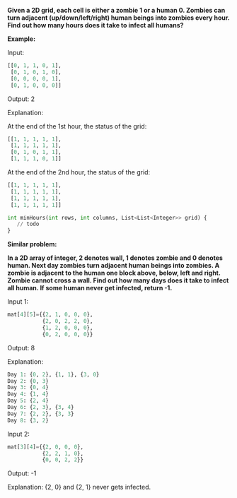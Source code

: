**Given a 2D grid, each cell is either a zombie 1 or a human 0. Zombies can turn adjacent (up/down/left/right) human beings into zombies every hour.
Find out how many hours does it take to infect all humans?**

**Example:**

Input:

```python
[[0, 1, 1, 0, 1],
 [0, 1, 0, 1, 0],
 [0, 0, 0, 0, 1],
 [0, 1, 0, 0, 0]]
```
Output: 2

Explanation:

At the end of the 1st hour, the status of the grid:
```python
[[1, 1, 1, 1, 1],
 [1, 1, 1, 1, 1],
 [0, 1, 0, 1, 1],
 [1, 1, 1, 0, 1]]
```

At the end of the 2nd hour, the status of the grid:
```python
[[1, 1, 1, 1, 1],
 [1, 1, 1, 1, 1],
 [1, 1, 1, 1, 1],
 [1, 1, 1, 1, 1]]
 ```
 
 ```python
 int minHours(int rows, int columns, List<List<Integer>> grid) {
	// todo
}
```

**Similar problem:**

**In a 2D array of integer, 2 denotes wall, 1 denotes zombie and 0 denotes human. Next day zombies turn adjacent human beings into zombies. A zombie is adjacent to the human one block above, below, left and right. Zombie cannot cross a wall.
Find out how many days does it take to infect all human. If some human never get infected, return -1.**

Input 1:
```python
mat[4][5]={{2, 1, 0, 0, 0},
           {2, 0, 2, 2, 0},
           {1, 2, 0, 0, 0},
           {0, 2, 0, 0, 0}}
```
Output: 8

Explanation:

```python
Day 1: {0, 2}, {1, 1}, {3, 0}
Day 2: {0, 3}
Day 3: {0, 4}
Day 4: {1, 4}
Day 5: {2, 4}
Day 6: {2, 3}, {3, 4}
Day 7: {2, 2}, {3, 3}
Day 8: {3, 2}
```


Input 2: 
```python
mat[3][4]={{2, 0, 0, 0},
           {2, 2, 1, 0},
           {0, 0, 2, 2}}
```
Output: -1

Explanation: {2, 0} and {2, 1} never gets infected.
